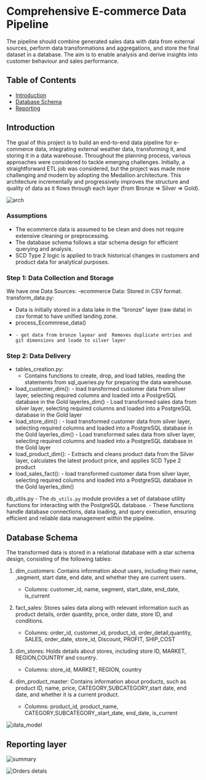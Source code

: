# Comprehensive E-commerce Data Pipeline

The pipeline should combine generated sales data with data from external sources, perform data
transformations and aggregations, and store the final dataset in a database. 
The aim is to enable analysis and derive insights into customer behaviour and sales performance.

## Table of Contents
- [Introduction](#introduction)
- [Database Schema](#database-schema)
- [Reporting](#reporting-layer)

## Introduction
The goal of this project is to build an end-to-end data pipeline for e-commerce data, integrating external weather data, transforming it, and storing it in a data warehouse. Throughout the planning process, various approaches were considered to tackle emerging challenges. 
Initially, a straightforward ETL job was considered, but the project was made more challenging and modern by adopting the Medallion architecture. 
This architecture incrementally and progressively improves the structure and quality of data as it flows through each layer (from Bronze ⇒ Silver ⇒ Gold).

![arch](https://github.com/MAHMOUDMAMDOH8/E2E-e-commerce-data-pipeline/assets/111503676/f9f4f600-137f-48af-bd2b-edc2799f76cd)

### Assumptions
- The ecommerce data is assumed to be clean and does not require extensive cleaning or preprocessing.
- The database schema follows a star schema design for efficient querying and analysis.
- SCD Type 2 logic is applied to track historical changes in customers and product data for analytical purposes.

### Step 1: Data Collection and Storage
We have  one Data Sources:
  -ecommerce Data: Stored in CSV format.
transform_data.py:
 -  Data is initially stored in a data lake in the "bronze" layer (raw data) in csv format to have unified landing zone.
 -  process_Ecommrese_data()
 -     - get data from bronze layear and  Removes duplicate entries and git dimensions and loade to silver layer
### Step 2: Data Delivery
 - tables_creation.py:
    - Contains functions to create, drop, and load tables, reading the statements from sql_queries.py for preparing the data warehouse.
 - load_customer_dim():
        - load transformed customer data from  silver layer, selecting required columns and loaded into a PostgreSQL database in the Gold layerles_dim()
        - Load transformed sales data from silver layer, selecting required columns and loaded into a PostgreSQL database in the Gold layer
 - load_store_dim() :
        -  load transformed customer data from  silver layer, selecting required columns and loaded into a PostgreSQL database in the Gold layerles_dim()
        -  Load transformed sales data from silver layer, selecting required columns and loaded into a PostgreSQL database in the Gold layer
 - load_product_dim():
        -  Extracts and cleans product data from the Silver layer, calculates the latest product price, and applies SCD Type 2  product
 - load_sales_fact():
        - load transformed customer data from  silver layer, selecting required columns and loaded into a PostgreSQL database in the Gold layerles_dim()
   
  db_utils.py
    - The `db_utils.py` module provides a set of database utility functions for interacting with the PostgreSQL database. 
    - These functions handle database connections, data loading, and query execution, ensuring efficient and reliable data management within the pipeline.
  
## Database Schema 
The transformed data is stored in a relational database with a star schema design, consisting of the following tables:
1. dim_customers: Contains information about users, including their name, ,segment, start date, end date, and whether they are current users.
    - Columns: customer_id, name, segment, start_date, end_date, is_current

2. fact_sales: Stores sales data along with relevant information such as product details, order quantity, price, order date, store ID, and  conditions.
    - Columns: order_id, customer_id, product_id, order_detail,quantity, SALES, order_date, store_id, Discount, PROFIT, SHIP_COST
3. dim_stores: Holds details about stores, including store ID, MARKET, REGION,COUNTRY and country.
    - Columns: store_id, MARKET, REGION, country

4. dim_product_master: Contains information about products, such as product ID, name, price, CATEGORY,SUBCATEGORY,start date, end date, and whether it is a current product.
    - Columns: product_id, product_name, CATEGORY,SUBCATEGORY,,start_date, end_date, is_current
  
![data_model](https://github.com/MAHMOUDMAMDOH8/E2E-e-commerce-data-pipeline/assets/111503676/fc4acd78-51ee-4611-a3c3-ff986004b513)

## Reporting layer


![summary](https://github.com/MAHMOUDMAMDOH8/E2E-e-commerce-data-pipeline/assets/111503676/7b1b29df-ac8a-47e8-9ce2-33c01f68c1b1)

![Orders detals](https://github.com/MAHMOUDMAMDOH8/E2E-e-commerce-data-pipeline/assets/111503676/519a7fd9-6c3a-40e4-b533-5e8c179c7416)




